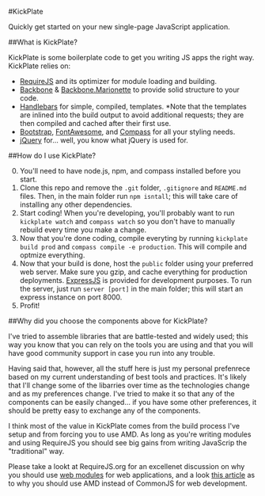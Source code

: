 #KickPlate

Quickly get started on your new single-page JavaScript application.

##What is KickPlate?

KickPlate is some boilerplate code to get you writing JS apps the right way. KickPlate relies on:

* [RequireJS](http://requirejs.org/) and its optimizer for module loading and building.
* [Backbone](http://documentcloud.github.com/backbone/) & [Backbone.Marionette](https://github.com/derickbailey/backbone.marionette/)
  to provide solid structure to your code.
* [Handlebars](http://handlebarsjs.com/) for simple, compiled, templates. *Note that the templates are inlined into the build
 output to avoid additional requests; they are then compiled and cached after their first use.
* [Bootstrap](http://twitter.github.com/bootstrap/), [FontAwesome](http://fortawesome.github.com/Font-Awesome/), 
  and [Compass](http://compass-style.org/) for all your styling needs.
* [jQuery](http://jquery.com/) for... well, you know what jQuery is used for.

##How do I use KickPlate?

0. You'll need to have node.js, npm, and compass installed before you start.
1. Clone this repo and remove the `.git` folder, `.gitignore` and `README.md` files. Then, in the main folder run `npm isntall`;
this will take care of installing any other dependencies.
2. Start coding! When you're developing, you'll probably want to run `kickplate watch` and `compass watch` so you don't have to manually rebuild every time you make
a change.
3. Now that you're done coding, compile everyting by running `kickplate build prod` and `compass compile -e production`. This will compile and optmize everything.
4. Now that your build is done, host the `public` folder using your preferred web server. Make sure you gzip, and cache everything for production deployments.
[ExpressJS](http://expressjs.com/) is provided for development purposes. To run the server, just run `server [port]` in the main folder; this will start an express instance on port 8000.
5. Profit!

##Why did you choose the components above for KickPlate?

I've tried to assemble libraries that are battle-tested and widely used; this way you know that you can rely on the tools
you are using and that you will have good community support in case you run into any trouble.

Having said that, however, all the stuff here is just my personal prefenrece based on my current understanding of best tools and practices.
It's likely that I'll change some of the libarries over time as the technologies change and as my preferences change. I've tried to make it
so that any of the components can be easily changed... if you have some other preferences, it should be pretty easy to exchange any of the components.

I think most of the value in KickPlate comes from the build process I've setup and from forcing you to use AMD. As long
as you're writing modules and using RequireJS you should see big gains from writing JavaScrip the "traditional" way.

Please take a lookt at RequireJS.org for an excellenet discussion on why you should use [web modules](http://requirejs.org/docs/why.html)
for web applications, and a look [this article](http://requirejs.org/docs/whyamd.html) as to why you should use AMD instead of CommonJS for web development.
